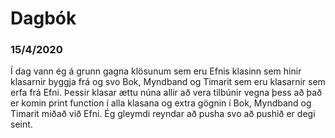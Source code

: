 # Dagbók

### 15/4/2020
Í dag vann ég á grunn gagna klösunum sem eru Efnis klasinn sem hinir klasarnir byggja frá og svo Bok, Myndband og Timarit sem eru klasarnir sem erfa frá Efni. Þessir klasar ættu núna allir að vera tilbúnir vegna þess að það er komin print function í alla klasana og extra gögnin í Bok, Myndband og Timarit miðað við Efni. Ég gleymdi reyndar að pusha svo að pushið er degi seint.